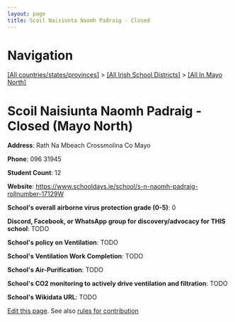 ```yaml
---
layout: page
title: Scoil Naisiunta Naomh Padraig - Closed
---
```

# Navigation

[[All countries/states/provinces]](../../..) > [[All Irish School Districts]](../..) > [[All In Mayo North]](..)

# Scoil Naisiunta Naomh Padraig - Closed (Mayo North)

**Address**: Rath Na Mbeach Crossmolina Co Mayo

**Phone**: 096 31945

**Student Count**: 12

**Website**: <https://www.schooldays.ie/school/s-n-naomh-padraig-rollnumber-17129W>

**School's overall airborne virus protection grade (0-5)**: 0

**Discord, Facebook, or WhatsApp group for discovery/advocacy for THIS school**: TODO

**School's policy on Ventilation**: TODO

**School's Ventilation Work Completion**: TODO

**School's Air-Purification**: TODO

**School's CO2 monitoring to actively drive ventilation and filtration**: TODO

**School's Wikidata URL**: TODO


[Edit this page](https://github.com/ventilate-schools/Ireland/edit/main/./Mayo_North/Scoil_Naisiunta_Naomh_Padraig_-_Closed.md). See also [rules for contribution](../../../contribution-rules/)